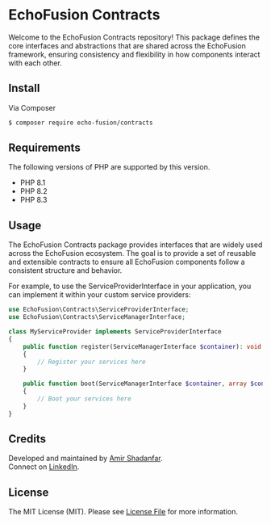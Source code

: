 # EchoFusion Contracts
Welcome to the EchoFusion Contracts repository! This package defines the core interfaces and abstractions that are shared across the EchoFusion framework, ensuring consistency and flexibility in how components interact with each other.

## Install

Via Composer

``` bash
$ composer require echo-fusion/contracts
```

## Requirements

The following versions of PHP are supported by this version.

* PHP 8.1
* PHP 8.2
* PHP 8.3

## Usage

The EchoFusion Contracts package provides interfaces that are widely used across the EchoFusion ecosystem. The goal is to provide a set of reusable and extensible contracts to ensure all EchoFusion components follow a consistent structure and behavior.

For example, to use the ServiceProviderInterface in your application, you can implement it within your custom service providers:

```php
use EchoFusion\Contracts\ServiceProviderInterface;
use EchoFusion\Contracts\ServiceManagerInterface;

class MyServiceProvider implements ServiceProviderInterface
{
    public function register(ServiceManagerInterface $container): void
    {
        // Register your services here
    }

    public function boot(ServiceManagerInterface $container, array $config): void
    {
        // Boot your services here
    }
}
```

## Credits

Developed and maintained by [Amir Shadanfar](https://github.com/amir-shadanfar).  
Connect on [LinkedIn](https://www.linkedin.com/in/amir-shadanfar).

## License

The MIT License (MIT). Please see [License File](https://github.com/echo-fusion/servicemanager/blob/main/LICENSE) for more information.



